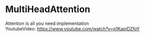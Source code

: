 # MultiHeadAttention
Attention is all you need implementation
<br>
YoutubeVideo:  https://www.youtube.com/watch?v=p1KapjDZfoY
